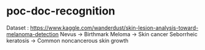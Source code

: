 # poc-doc-recognition
Dataset : https://www.kaggle.com/wanderdust/skin-lesion-analysis-toward-melanoma-detection
Nevus -> Birthmark
Meloma -> Skin cancer
Seborrheic keratosis -> Common noncancerous skin growth

